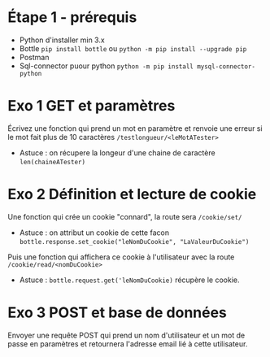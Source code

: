 # Étape 1 - prérequis

- Python d'installer min 3.x
- Bottle
  `pip install bottle` ou `python -m pip install --upgrade pip`
- Postman
- Sql-connector puour python `python -m pip install mysql-connector-python`



# Exo 1 GET et paramètres

Écrivez une fonction qui prend un mot en paramètre et renvoie une erreur si le mot fait plus de 10 caractères `/testlongueur/<leMotATester>`
  - Astuce : on récupere la longeur d'une chaine de caractère `len(chaineATester)` 


# Exo 2 Définition et lecture de cookie

Une fonction qui crée un cookie "connard", la route sera `/cookie/set/`
- Astuce : on attribut un cookie de cette facon `bottle.response.set_cookie("leNomDuCookie", "LaValeurDuCookie")`

Puis une fonction qui affichera ce cookie à l'utilisateur avec la route `/cookie/read/<nomDuCookie>`
- Astuce : `bottle.request.get('leNomDuCookie)` récupère le cookie.



# Exo 3 POST et base de données

  Envoyer une requête POST qui prend un nom d'utilisateur et un mot de passe en paramètres et retournera l'adresse email lié à cette utilisateur.

